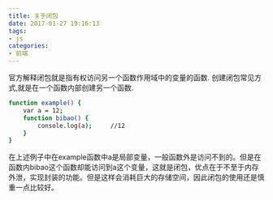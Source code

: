 ```yaml
---
title: 关于闭包
date: 2017-01-27 19:16:13
tags:
- js
categories:
- 前端
---
```


官方解释闭包就是指有权访问另一个函数作用域中的变量的函数.
创建闭包常见方式,就是在一个函数内部创建另一个函数.
```bash
function example() {  
    var a = 12;  
    function bibao() {    
        console.log(a);     //12  
    }
}
```
在上述例子中在example函数中a是局部变量，一般函数外是访问不到的。但是在函数内bibao这个函数却能访问到a这个变量，这就是闭包，优点在于不至于内存外泄，实现封装的功能。但是这样会消耗巨大的存储空间，因此闭包的使用还是慎重一点比较好。
